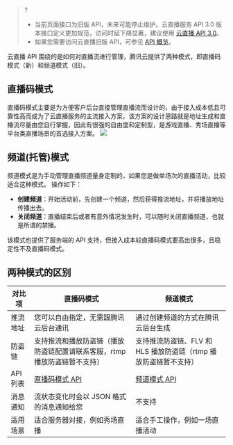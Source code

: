 >? 
>- 当前页面接口为旧版 API，未来可能停止维护。云直播服务 API 3.0 版本接口定义更加规范，访问时延下降显著，建议使用 [云直播 API 3.0](https://cloud.tencent.com/document/product/267/20456)。
>- 如果您需要访问云直播旧版 API，可参见 [API 概览](#API)。

云直播 API 围绕的是如何对直播流进行管理，腾讯云提供了两种模式，即直播码模式（新）和频道模式（旧）。


## 直播码模式
直播码模式主要是为方便客户后台直接管理直播流而设计的，由于接入成本低且可靠性高而成为了云直播服务的主流接入方案，该方案的设计思路就是地址生成和直播流尽量由您自行掌握，因此有很强的自由度和定制型，是游戏直播、秀场直播等平台类直播场景的首选接入方案。
![](//mc.qcloudimg.com/static/img/653f16b4eca39cd915cacc6456378778/image.png)

## 频道(托管)模式
频道模式是为手动管理直播频道量身定制的，如果您是做单场次的直播活动，比较适合这种模式。
操作如下：
- **创建频道**：开始活动前，先创建一个频道，然后获得推流地址，并将播放地址传播出去。
- **关闭频道**：直播结束后或者有意外情况发生时，可以随时关闭直播频道，也就是所谓的禁播。

该模式也提供了服务端的 API 支持，但接入成本较直播码模式要高出很多，且稳定性不及直播码模式。

[](id:API)
## 两种模式的区别
| 对比项 | 直播码模式 | 频道模式 |
|---------|---------|---------|
| 推流地址 | 您可以自由指定，无需跟腾讯云后台通讯 | 通过创建频道的方式在腾讯云后台生成 |
| 防盗链 | 支持推流和播放防盗链（播放防盗链配置请联系客服，rtmp 播放防盗链暂不支持）| 支持推流防盗链、FLV 和 HLS 播放防盗链（rtmp 播放防盗链暂不支持） |
| API 列表 | [直播码模式 API](https://cloud.tencent.com/document/product/267/13507) |  [频道模式 API](https://cloud.tencent.com/document/product/267/5664) |
| 消息通知 | 流状态变化时会以 JSON 格式的消息通知给您 | 不支持 |
| 适用场景 | 适合服务器对接，例如秀场直播| 适合手工操作，例如一场直播活动 |





